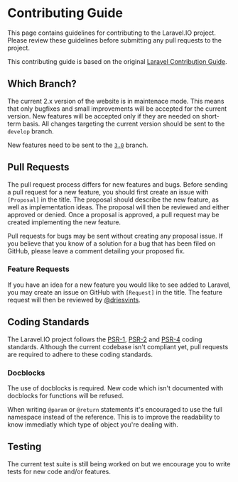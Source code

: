 # Contributing Guide

This page contains guidelines for contributing to the Laravel.IO project. Please review these guidelines before submitting any pull requests to the project.

This contributing guide is based on the original [Laravel Contribution Guide](https://github.com/laravel/framework/blob/4.1/CONTRIBUTING.md).

## Which Branch?

The current 2.x version of the website is in maintenace mode. This means that only bugfixes and small improvements will be accepted for the current version. New features will be accepted only if they are needed on short-term basis. All changes targeting the current version should be sent to the `develop` branch.

New features need to be sent to the [`3.0`](https://github.com/LaravelIO/laravel.io/tree/3.0) branch.

## Pull Requests

The pull request process differs for new features and bugs. Before sending a pull request for a new feature, you should first create an issue with `[Proposal]` in the title. The proposal should describe the new feature, as well as implementation ideas. The proposal will then be reviewed and either approved or denied. Once a proposal is approved, a pull request may be created implementing the new feature.

Pull requests for bugs may be sent without creating any proposal issue. If you believe that you know of a solution for a bug that has been filed on GitHub, please leave a comment detailing your proposed fix.

### Feature Requests

If you have an idea for a new feature you would like to see added to Laravel, you may create an issue on GitHub with `[Request]` in the title. The feature request will then be reviewed by [@driesvints](https://github.com/driesvints).

## Coding Standards

The Laravel.IO project follows the [PSR-1](http://www.php-fig.org/psr/psr-1/), [PSR-2](http://www.php-fig.org/psr/psr-2/) and [PSR-4](http://www.php-fig.org/psr/psr-4/) coding standards. Although the current codebase isn't compliant yet, pull requests are required to adhere to these coding standards.

### Docblocks

The use of docblocks is required. New code which isn't documented with docblocks for functions will be refused.

When writing `@param` or `@return` statements it's encouraged to use the full namespace instead of the reference. This is to improve the readability to know immediatly which type of object you're dealing with.

## Testing

The current test suite is still being worked on but we encourage you to write tests for new code and/or features.